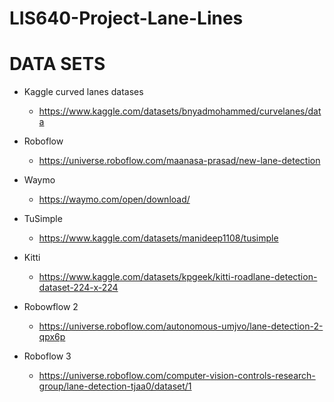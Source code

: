 # LIS640-Project-Lane-Lines

# DATA SETS
  - Kaggle curved lanes datases
    - https://www.kaggle.com/datasets/bnyadmohammed/curvelanes/data

  - Roboflow
    - https://universe.roboflow.com/maanasa-prasad/new-lane-detection

  - Waymo
    - https://waymo.com/open/download/

  - TuSimple 
    - https://www.kaggle.com/datasets/manideep1108/tusimple

  - Kitti
    - https://www.kaggle.com/datasets/kpgeek/kitti-roadlane-detection-dataset-224-x-224

  - Robowflow 2
    - https://universe.roboflow.com/autonomous-umjvo/lane-detection-2-qpx6p

  - Roboflow 3
    - https://universe.roboflow.com/computer-vision-controls-research-group/lane-detection-tjaa0/dataset/1
